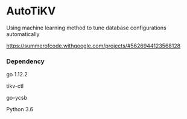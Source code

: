 # AutoTiKV

Using machine learning method to tune database configurations automatically

https://summerofcode.withgoogle.com/projects/#5626944123568128


### Dependency


go 1.12.2

tikv-ctl

go-ycsb

Python 3.6
